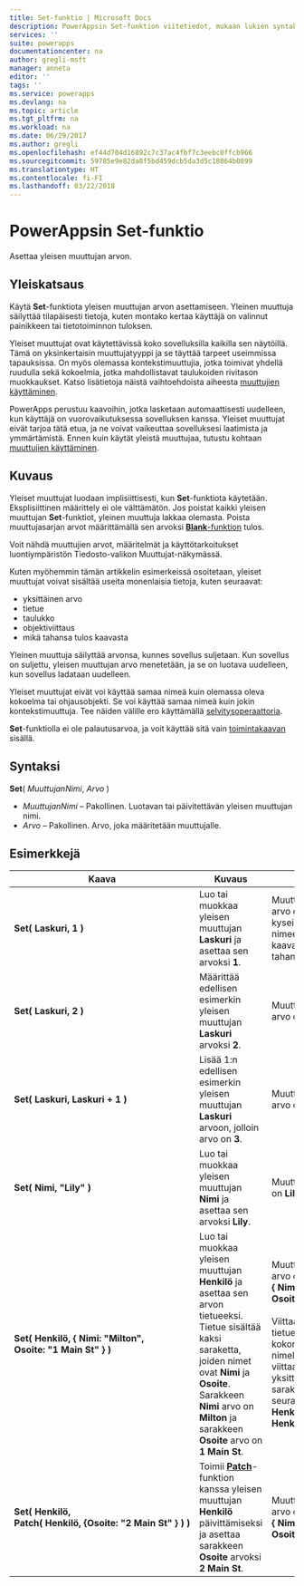 ```yaml
---
title: Set-funktio | Microsoft Docs
description: PowerAppsin Set-funktion viitetiedot, mukaan lukien syntaksi ja esimerkit
services: ''
suite: powerapps
documentationcenter: na
author: gregli-msft
manager: anneta
editor: ''
tags: ''
ms.service: powerapps
ms.devlang: na
ms.topic: article
ms.tgt_pltfrm: na
ms.workload: na
ms.date: 06/29/2017
ms.author: gregli
ms.openlocfilehash: ef44d704d16892c7c37ac4fbf7c3eebc0ffcb966
ms.sourcegitcommit: 59785e9e82da8f5bd459dcb5da3d5c18064b0899
ms.translationtype: HT
ms.contentlocale: fi-FI
ms.lasthandoff: 03/22/2018
---
```

# <a name="set-function-in-powerapps"></a>PowerAppsin Set-funktio
Asettaa yleisen muuttujan arvon.

## <a name="overview"></a>Yleiskatsaus
Käytä **Set**-funktiota yleisen muuttujan arvon asettamiseen. Yleinen muuttuja säilyttää tilapäisesti tietoja, kuten montako kertaa käyttäjä on valinnut painikkeen tai tietotoiminnon tuloksen.  

Yleiset muuttujat ovat käytettävissä koko sovelluksilla kaikilla sen näytöillä.  Tämä on yksinkertaisin muuttujatyyppi ja se täyttää tarpeet useimmissa tapauksissa.  On myös olemassa kontekstimuuttujia, jotka toimivat yhdellä ruudulla sekä kokoelmia, jotka mahdollistavat taulukoiden rivitason muokkaukset.  Katso lisätietoja näistä vaihtoehdoista aiheesta [muuttujien käyttäminen](../working-with-variables.md).

PowerApps perustuu kaavoihin, jotka lasketaan automaattisesti uudelleen, kun käyttäjä on vuorovaikutuksessa sovelluksen kanssa.  Yleiset muuttujat eivät tarjoa tätä etua, ja ne voivat vaikeuttaa sovelluksesi laatimista ja ymmärtämistä.  Ennen kuin käytät yleistä muuttujaa, tutustu kohtaan [muuttujien käyttäminen](../working-with-variables.md).

## <a name="description"></a>Kuvaus
Yleiset muuttujat luodaan implisiittisesti, kun **Set**-funktiota käytetään.  Eksplisiittinen määrittely ei ole välttämätön.  Jos poistat kaikki yleisen muuttujan **Set**-funktiot, yleinen muuttuja lakkaa olemasta.  Poista muuttujasarjan arvot määrittämällä sen arvoksi [**Blank**-funktion](function-isblank-isempty.md) tulos.

Voit nähdä muuttujien arvot, määritelmät ja käyttötarkoitukset luontiympäristön Tiedosto-valikon Muuttujat-näkymässä.

Kuten myöhemmin tämän artikkelin esimerkeissä osoitetaan, yleiset muuttujat voivat sisältää useita monenlaisia tietoja, kuten seuraavat:

* yksittäinen arvo
* tietue
* taulukko
* objektiviittaus
* mikä tahansa tulos kaavasta

Yleinen muuttuja säilyttää arvonsa, kunnes sovellus suljetaan.  Kun sovellus on suljettu, yleisen muuttujan arvo menetetään, ja se on luotava uudelleen, kun sovellus ladataan uudelleen.

Yleiset muuttujat eivät voi käyttää samaa nimeä kuin olemassa oleva kokoelma tai ohjausobjekti.  Se voi käyttää samaa nimeä kuin jokin kontekstimuuttuja.  Tee näiden välille ero käyttämällä [selvitysoperaattoria](operators.md#disambiguation-operator).

**Set**-funktiolla ei ole palautusarvoa, ja voit käyttää sitä vain [toimintakaavan](../working-with-formulas-in-depth.md) sisällä.

## <a name="syntax"></a>Syntaksi
**Set**( *MuuttujanNimi*, *Arvo* )

* *MuuttujanNimi* – Pakollinen.  Luotavan tai päivitettävän yleisen muuttujan nimi.
* *Arvo* – Pakollinen.  Arvo, joka määritetään muuttujalle.

## <a name="examples"></a>Esimerkkejä
| Kaava | Kuvaus | Tulos |
| --- | --- | --- |
| **Set(&nbsp;Laskuri,&nbsp;1&nbsp;)** |Luo tai muokkaa yleisen muuttujan **Laskuri** ja asettaa sen arvoksi **1**. |Muuttujan **Laskuri** arvo on **1**. Voit viitata kyseisen muuttujan nimeen **Laskuri** kaavassa millä tahansa näytöllä. |
| **Set(&nbsp;Laskuri,&nbsp;2&nbsp;)** |Määrittää edellisen esimerkin yleisen muuttujan **Laskuri** arvoksi **2**. |Muuttujan **Laskuri** arvo on **2**. |
| **Set(&nbsp;Laskuri,&nbsp;Laskuri + 1&nbsp;)** |Lisää 1:n edellisen esimerkin yleisen muuttujan **Laskuri** arvoon, jolloin arvo on **3**. |Muuttujan **Laskuri** arvo on **3**. |
| **Set(&nbsp;Nimi,&nbsp;"Lily" )** |Luo tai muokkaa yleisen muuttujan **Nimi** ja asettaa sen arvoksi **Lily**. |Muuttujan **Nimi** arvo on **Lily**. |
| **Set(&nbsp;Henkilö,&nbsp;{&nbsp;Nimi:&nbsp;"Milton", Osoite:&nbsp;"1&nbsp;Main&nbsp;St"&nbsp;} )** |Luo tai muokkaa yleisen muuttujan **Henkilö** ja asettaa sen arvon tietueeksi. Tietue sisältää kaksi saraketta, joiden nimet ovat **Nimi** ja **Osoite**. Sarakkeen **Nimi** arvo on **Milton** ja sarakkeen **Osoite** arvo on **1 Main St**. |Muuttujan **Henkilö** arvo on tietue **{&nbsp;Nimi:&nbsp;"Milton", Osoite:&nbsp;"1&nbsp;Main&nbsp;St"&nbsp;}**.<br><br>Viittaa tähän tietueeseen kokonaisuutena nimellä **Henkilö** tai viittaa tämän tietueen yksittäiseen sarakkeeseen seuraavasti: **Henkilö.Nimi** tai **Henkilö.Osoite**. |
| **Set(&nbsp;Henkilö, Patch(&nbsp;Henkilö,&nbsp;{Osoite:&nbsp;"2&nbsp;Main&nbsp;St"&nbsp;}&nbsp;)&nbsp;)** |Toimii **[Patch](function-patch.md)**-funktion kanssa yleisen muuttujan **Henkilö** päivittämiseksi ja asettaa sarakkeen **Osoite** arvoksi **2 Main St**. |Muuttujan **Henkilö**  arvo on nyt tietue **{&nbsp;Nimi:&nbsp;"Milton", Osoite:&nbsp;"2&nbsp;Main&nbsp;St"&nbsp;}**. |

